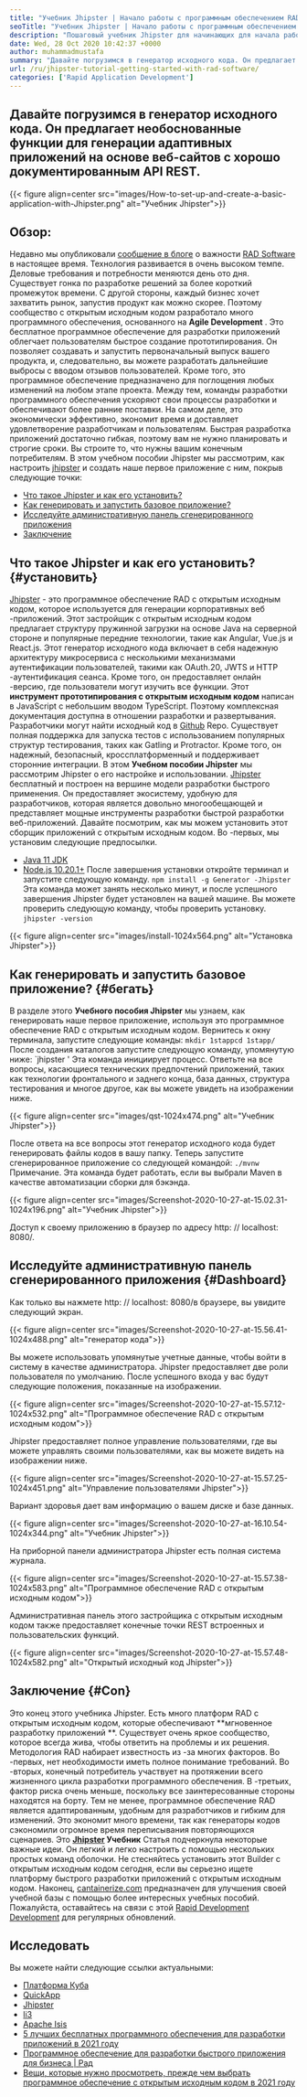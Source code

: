 ```yaml
---
title: "Учебник Jhipster | Начало работы с программным обеспечением RAD" 
seoTitle: "Учебник Jhipster | Начало работы с программным обеспечением RAD" 
description: "Пошаговый учебник Jhipster для начинающих для начала работы. Следуйте этой статье, чтобы настроить первое приложение с помощью программного обеспечения Jhipster RAD с открытым исходным кодом." 
date: Wed, 28 Oct 2020 10:42:37 +0000
author: muhammadmustafa
summary: "Давайте погрузимся в генератор исходного кода. Он предлагает необоснованные функции для генерации адаптивных приложений на основе веб-сайтов с хорошо документированным API REST." 
url: /ru/jhipster-tutorial-getting-started-with-rad-software/
categories: ['Rapid Application Development']
---
```


## Давайте погрузимся в генератор исходного кода. Он предлагает необоснованные функции для генерации адаптивных приложений на основе веб-сайтов с хорошо документированным API REST.

{{< figure align=center src="images/How-to-set-up-and-create-a-basic-application-with-Jhipster.png" alt="Учебник Jhipster">}}


## Обзор:
Недавно мы опубликовали [сообщение в блоге][1] о важности [RAD Software][2] в настоящее время. Технология развивается в очень высоком темпе. Деловые требования и потребности меняются день ото дня. Существует гонка по разработке решений за более короткий промежуток времени. С другой стороны, каждый бизнес хочет захватить рынок, запустив продукт как можно скорее. Поэтому сообщество с открытым исходным кодом разработало много программного обеспечения, основанного на **Agile Development** . Это бесплатное программное обеспечение для разработки приложений облегчает пользователям быстрое создание прототипирования. Он позволяет создавать и запустить первоначальный выпуск вашего продукта, и, следовательно, вы можете разработать дальнейшие выбросы с вводом отзывов пользователей. Кроме того, это программное обеспечение предназначено для поглощения любых изменений на любом этапе проекта.
Между тем, команды разработки программного обеспечения ускоряют свои процессы разработки и обеспечивают более ранние поставки. На самом деле, это экономически эффективно, экономит время и доставляет удовлетворение разработчикам и пользователям. Быстрая разработка приложений достаточно гибкая, поэтому вам не нужно планировать и строгие сроки. Вы строите то, что нужны вашим конечным потребителям. В этом учебном пособии Jhipster мы рассмотрим, как настроить [jhipster][3] и создать наше первое приложение с ним, покрыв следующие точки:
  * [Что такое Jhipster и как его установить?][4]
  * [Как генерировать и запустить базовое приложение?][5]
  * [Исследуйте административную панель сгенерированного приложения][6]
  * [Заключение][7]

## Что такое Jhipster и как его установить?   {#установить}
[Jhipster][3] - это программное обеспечение RAD с открытым исходным кодом, которое используется для генерации корпоративных веб -приложений. Этот застройщик с открытым исходным кодом предлагает структуру пружинной загрузки на основе Java на серверной стороне и популярные передние технологии, такие как Angular, Vue.js и React.js. Этот генератор исходного кода включает в себя надежную архитектуру микросервиса с несколькими механизмами аутентификации пользователей, такими как OAuth.20, JWTS и HTTP -аутентификация сеанса. Кроме того, он предоставляет онлайн -версию, где пользователи могут изучить все функции. Этот **инструмент прототипирования с открытым исходным кодом**  написан в JavaScript с небольшим вводом TypeScript. Поэтому комплексная документация доступна в отношении разработки и развертывания. Разработчики могут найти исходный код в [Github][8] Repo. Существует полная поддержка для запуска тестов с использованием популярных структур тестирования, таких как Gatling и Protractor. Кроме того, он надежный, безопасный, кроссплатформенный и поддерживает сторонние интеграции.
В этом **Учебном пособии Jhipster**  мы рассмотрим Jhipster о его настройке и использовании. [Jhipster][3] бесплатный и построен на вершине модели разработки быстрого применения. Он предоставляет экосистему, удобную для разработчиков, которая является довольно многообещающей и представляет мощные инструменты разработки быстрой разработки веб-приложений.
Давайте посмотрим, как мы можем установить этот сборщик приложений с открытым исходным кодом. Во -первых, мы установим следующие предпосылки.
  * [Java 11 JDK][9]
  * [Node.js 10.20.1+][10]
После завершения установки откройте терминал и запустите следующую команду.
`npm install -g Generator -Jhipster`
Эта команда может занять несколько минут, и после успешного завершения Jhipster будет установлен на вашей машине.
Вы можете проверить следующую команду, чтобы проверить установку.
`jhipster -version`

{{< figure align=center src="images/install-1024x564.png" alt="Установка Jhipster">}}


## Как генерировать и запустить базовое приложение?   {#бегать}
В разделе этого **Учебного пособия Jhipster**  мы узнаем, как генерировать наше первое приложение, используя это программное обеспечение RAD с открытым исходным кодом.
Вернитесь к окну терминала, запустите следующие команды:
`mkdir 1stappcd 1stapp/`
После создания каталогов запустите следующую команду, упомянутую ниже:
`jhipster '
Эта команда инициирует процесс. Ответьте на все вопросы, касающиеся технических предпочтений приложений, таких как технологии фронтального и заднего конца, база данных, структура тестирования и многое другое, как вы можете увидеть на изображении ниже.

{{< figure align=center src="images/qst-1024x474.png" alt="Учебник Jhipster">}}

После ответа на все вопросы этот генератор исходного кода будет генерировать файлы кодов в вашу папку.
Теперь запустите сгенерированное приложение со следующей командой:
`./mvnw`
Примечание. Эта команда будет работать, если вы выбрали Maven в качестве автоматизации сборки для бэкэнда.

{{< figure align=center src="images/Screenshot-2020-10-27-at-15.02.31-1024x196.png" alt="Учебник Jhipster">}}

Доступ к своему приложению в браузер по адресу http: // localhost: 8080/.

## Исследуйте административную панель сгенерированного приложения   {#Dashboard}
Как только вы нажмете http: // localhost: 8080/в браузере, вы увидите следующий экран.

{{< figure align=center src="images/Screenshot-2020-10-27-at-15.56.41-1024x488.png" alt="генератор кода">}}

Вы можете использовать упомянутые учетные данные, чтобы войти в систему в качестве администратора. Jhipster предоставляет две роли пользователя по умолчанию. После успешного входа у вас будут следующие положения, показанные на изображении.

{{< figure align=center src="images/Screenshot-2020-10-27-at-15.57.12-1024x532.png" alt="Программное обеспечение RAD с открытым исходным кодом">}}

Jhipster предоставляет полное управление пользователями, где вы можете управлять своими пользователями, как вы можете видеть на изображении ниже.

{{< figure align=center src="images/Screenshot-2020-10-27-at-15.57.25-1024x451.png" alt="Управление пользователями Jhipster">}}

Вариант здоровья дает вам информацию о вашем диске и базе данных.

{{< figure align=center src="images/Screenshot-2020-10-27-at-16.10.54-1024x344.png" alt="Учебник Jhipster">}}

На приборной панели администратора Jhipster есть полная система журнала.

{{< figure align=center src="images/Screenshot-2020-10-27-at-15.57.38-1024x583.png" alt="Программное обеспечение RAD с открытым исходным кодом">}}

Административная панель этого застройщика с открытым исходным кодом также предоставляет конечные точки REST встроенных и пользовательских функций.

{{< figure align=center src="images/Screenshot-2020-10-27-at-15.57.48-1024x582.png" alt="Открытый исходный код Jhipster">}}


## Заключение   {#Con}
Это конец этого учебника Jhipster. Есть много платформ RAD с открытым исходным кодом, которые обеспечивают **мгновенное разработку приложений **. Существует очень яркое сообщество, которое всегда жива, чтобы ответить на проблемы и их решения. Методология RAD набирает известность из -за многих факторов. Во -первых, нет необходимости иметь полное понимание требований. Во -вторых, конечный потребитель участвует на протяжении всего жизненного цикла разработки программного обеспечения. В -третьих, фактор риска очень меньше, поскольку все заинтересованные стороны находятся на борту. Тем не менее, программное обеспечение RAD является адаптированным, удобным для разработчиков и гибким для изменений. Это экономит много времени, так как генераторы кодов сэкономили огромное время переписывания повторяющихся сценариев. Это  **[Jhipster][3] Учебник**   Статья подчеркнула некоторые важные идеи. Он легкий и легко настроить с помощью нескольких простых команд оболочки.
Не стесняйтесь установить этот Builder с открытым исходным кодом сегодня, если вы серьезно ищете платформу быстрого разработки приложений с открытым исходным кодом. Наконец, [cantainerize.com][11] предназначен для улучшения своей учебной базы с помощью более интересных учебных пособий. Пожалуйста, оставайтесь на связи с этой [Rapid Development Development][2] для регулярных обновлений.

## Исследовать
Вы можете найти следующие ссылки актуальными:
  * [Платформа Куба][12]
  * [QuickApp][13]
  * [Jhipster][3]
  * [li3][14]
  * [Apache Isis][15]
  * [5 лучших бесплатных программного обеспечения для разработки приложений в 2021 году][16]
  * [Программное обеспечение для разработки быстрого приложения для бизнеса | Рад][17]
  * [Вещи, которые нужно просмотреть, прежде чем выбрать программное обеспечение с открытым исходным кодом в 2021 году][18]

  
[1]: https://blog.containerize.com/2020/10/23/how-rad-software-can-help-you-to-grow-business-to-next-level/
[2]: https://products.containerize.com/rad
[3]: https://products.containerize.com/rad/jhipster
[4]: #install
[5]: #run
[6]: #dashboard
[7]: #con
[8]: https://github.com/jhipster/generator-jhipster
[9]: https://www.oracle.com/java/technologies/javase-jdk11-downloads.html
[10]: https://nodejs.org/en/
[11]: https://www.containerize.com/
[12]: https://products.containerize.com/rad/cuba
[13]: https://products.containerize.com/rad/quickapp
[14]: https://products.containerize.com/rad/li3
[15]: https://products.containerize.com/rad/apache-isis
[16]: https://blog.containerize.com/rapid-application-development/top-5-free-rapid-application-development-software-in-2021/
[17]: https://blog.containerize.com/rapid-application-development/rapid-application-development-software-for-business-rad/
[18]: https://blog.containerize.com/cmdb-software/things-to-review-before-opting-open-source-software-in-2021/
